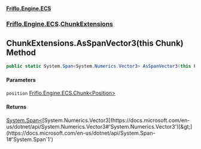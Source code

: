 #### [Friflo.Engine.ECS](index.md#'index')
### [Friflo.Engine.ECS](Friflo.Engine.ECS.md#'Friflo.Engine.ECS').[ChunkExtensions](ChunkExtensions.md#'Friflo.Engine.ECS.ChunkExtensions')

## ChunkExtensions.AsSpanVector3(this Chunk<Position>) Method

```csharp
public static System.Span<System.Numerics.Vector3> AsSpanVector3(this Friflo.Engine.ECS.Chunk<Friflo.Engine.ECS.Position> position);
```
#### Parameters

<a name='Friflo.Engine.ECS.ChunkExtensions.AsSpanVector3(thisFriflo.Engine.ECS.Chunk_Friflo.Engine.ECS.Position_).position'></a>

`position` [Friflo.Engine.ECS.Chunk&lt;](Chunk_T_.md#'Friflo.Engine.ECS.Chunk<T>')[Position](Position.md#'Friflo.Engine.ECS.Position')[&gt;](Chunk_T_.md#'Friflo.Engine.ECS.Chunk<T>')

#### Returns
[System.Span&lt;](https://docs.microsoft.com/en-us/dotnet/api/System.Span-1#'System.Span`1')[System.Numerics.Vector3](https://docs.microsoft.com/en-us/dotnet/api/System.Numerics.Vector3#'System.Numerics.Vector3')[&gt;](https://docs.microsoft.com/en-us/dotnet/api/System.Span-1#'System.Span`1')